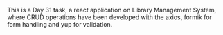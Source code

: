 
This is a Day 31 task, a react application on Library Management System, where CRUD operations have been developed with the axios, formik for form handling and yup for validation.